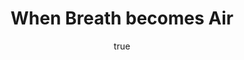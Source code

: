---
title: "When Breath becomes Air"
bookCover: "/assets/book-covers/when-breath-becomes-air.jpg"
slug: "when-breath-becomes-air"
bookAuthor: "Paul Kalanithi"
rating: 10
done: false
tags: []
detailedNotes: false
amazonLink: ""
author:
  name: Rico Trebeljahr
  picture: "/assets/blog/profile.jpeg"
---